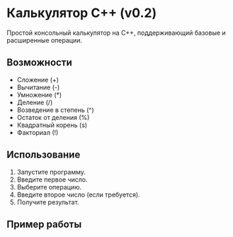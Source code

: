 # Калькулятор C++ (v0.2)

Простой консольный калькулятор на C++, поддерживающий базовые и расширенные операции.

## Возможности
- Сложение (+)
- Вычитание (-)
- Умножение (*)
- Деление (/)
- Возведение в степень (^)
- Остаток от деления (%)
- Квадратный корень (s)
- Факториал (!)

## Использование
1. Запустите программу.
2. Введите первое число.
3. Выберите операцию.
4. Введите второе число (если требуется).
5. Получите результат.

## Пример работы
